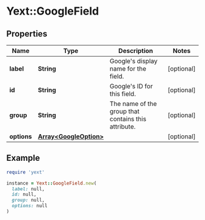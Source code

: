 # Yext::GoogleField

## Properties

| Name | Type | Description | Notes |
| ---- | ---- | ----------- | ----- |
| **label** | **String** | Google&#39;s display name for the field. | [optional] |
| **id** | **String** | Google&#39;s ID for this field. | [optional] |
| **group** | **String** | The name of the group that contains this attribute. | [optional] |
| **options** | [**Array&lt;GoogleOption&gt;**](GoogleOption.md) |  | [optional] |

## Example

```ruby
require 'yext'

instance = Yext::GoogleField.new(
  label: null,
  id: null,
  group: null,
  options: null
)
```

